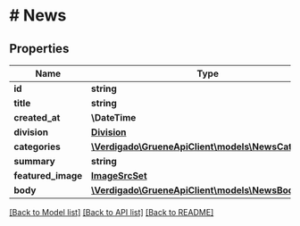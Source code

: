 # # News

## Properties

Name | Type | Description | Notes
------------ | ------------- | ------------- | -------------
**id** | **string** |  |
**title** | **string** |  |
**created_at** | **\DateTime** |  |
**division** | [**Division**](Division.md) |  |
**categories** | [**\Verdigado\GrueneApiClient\models\NewsCategory[]**](NewsCategory.md) |  |
**summary** | **string** |  |
**featured_image** | [**ImageSrcSet**](ImageSrcSet.md) |  |
**body** | [**\Verdigado\GrueneApiClient\models\NewsBody**](NewsBody.md) |  |

[[Back to Model list]](../../README.md#models) [[Back to API list]](../../README.md#endpoints) [[Back to README]](../../README.md)
